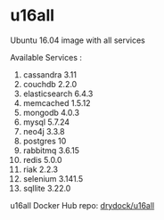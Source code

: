 # u16all
Ubuntu 16.04 image with all services

Available Services :

1. cassandra 3.11
2. couchdb 2.2.0
3. elasticsearch 6.4.3
4. memcached 1.5.12
5. mongodb 4.0.3
6. mysql 5.7.24
7. neo4j 3.3.8
8. postgres 10
9. rabbitmq 3.6.15
10. redis 5.0.0
12. riak 2.2.3
13. selenium 3.141.5
14. sqllite 3.22.0

u16all Docker Hub repo: [drydock/u16all](https://hub.docker.com/r/drydock/u16all/)
  
